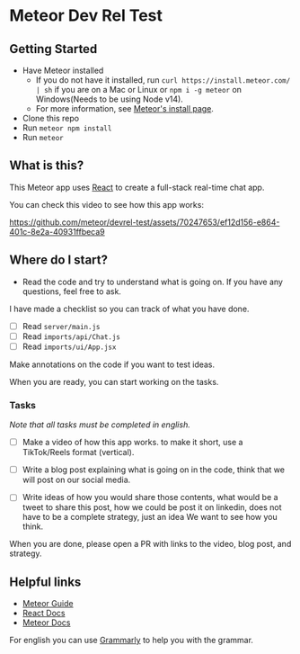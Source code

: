# Meteor Dev Rel Test

## Getting Started

- Have Meteor installed
  - If you do not have it installed, run `curl https://install.meteor.com/ | sh` if you are on a Mac or Linux or `npm i -g meteor` on Windows(Needs to be using Node v14).
  - For more information, see [Meteor's install page](https://docs.meteor.com/install.html).
- Clone this repo
- Run `meteor npm install`
- Run `meteor`

## What is this?

This Meteor app uses [React](https://react.dev/) to create a full-stack real-time chat app.

You can check this video to see how this app works:

https://github.com/meteor/devrel-test/assets/70247653/ef12d156-e864-401c-8e2a-40931ffbeca9


## Where do I start?

- Read the code and try to understand what is going on. If you have any questions, feel free to ask.

I have made a checklist so you can track of what you have done.

- [ ] Read `server/main.js`
- [ ] Read `imports/api/Chat.js`
- [ ] Read `imports/ui/App.jsx`

Make annotations on the code if you want to test ideas.

When you are ready, you can start working on the tasks.

### Tasks

_Note that all tasks must be completed in english._

- [ ] Make a video of how this app works. to make it short,
      use a TikTok/Reels format (vertical).

- [ ] Write a blog post explaining what is going on in the code,
      think that we will post on our social media.

- [ ] Write ideas of how you would share those contents,
      what would be a tweet to share this post,
      how we could be post it on linkedin, does not have to be a complete strategy,
      just an idea We want to see how you think.

When you are done, please open a PR with links to the video, blog post, and strategy.

## Helpful links

- [Meteor Guide](https://guide.meteor.com/)
- [React Docs](https://react.dev/)
- [Meteor Docs](https://docs.meteor.com/)

For english you can use [Grammarly](https://www.grammarly.com/) to help you with the grammar.
